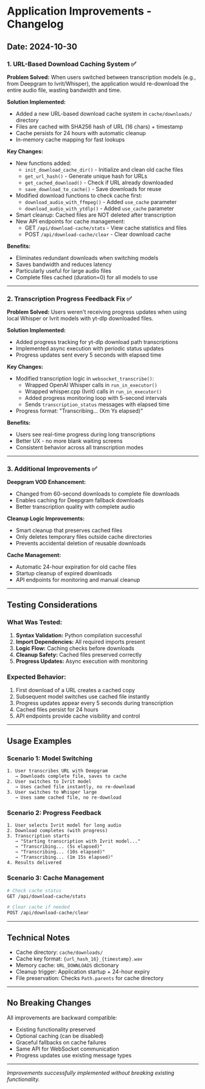 # Application Improvements - Changelog

## Date: 2024-10-30

### 1. URL-Based Download Caching System ✅

**Problem Solved:** When users switched between transcription models (e.g., from Deepgram to Ivrit/Whisper), the application would re-download the entire audio file, wasting bandwidth and time.

**Solution Implemented:**
- Added a new URL-based download cache system in `cache/downloads/` directory
- Files are cached with SHA256 hash of URL (16 chars) + timestamp
- Cache persists for 24 hours with automatic cleanup
- In-memory cache mapping for fast lookups

**Key Changes:**
- New functions added:
  - `init_download_cache_dir()` - Initialize and clean old cache files
  - `get_url_hash()` - Generate unique hash for URLs
  - `get_cached_download()` - Check if URL already downloaded
  - `save_download_to_cache()` - Save downloads for reuse
- Modified download functions to check cache first:
  - `download_audio_with_ffmpeg()` - Added `use_cache` parameter
  - `download_audio_with_ytdlp()` - Added `use_cache` parameter
- Smart cleanup: Cached files are NOT deleted after transcription
- New API endpoints for cache management:
  - GET `/api/download-cache/stats` - View cache statistics and files
  - POST `/api/download-cache/clear` - Clear download cache

**Benefits:**
- Eliminates redundant downloads when switching models
- Saves bandwidth and reduces latency
- Particularly useful for large audio files
- Complete files cached (duration=0) for all models to use

---

### 2. Transcription Progress Feedback Fix ✅

**Problem Solved:** Users weren't receiving progress updates when using local Whisper or Ivrit models with yt-dlp downloaded files.

**Solution Implemented:**
- Added progress tracking for yt-dlp download path transcriptions
- Implemented async execution with periodic status updates
- Progress updates sent every 5 seconds with elapsed time

**Key Changes:**
- Modified transcription logic in `websocket_transcribe()`:
  - Wrapped OpenAI Whisper calls in `run_in_executor()`
  - Wrapped whisper.cpp (Ivrit) calls in `run_in_executor()`
  - Added progress monitoring loop with 5-second intervals
  - Sends `transcription_status` messages with elapsed time
- Progress format: "Transcribing... (Xm Ys elapsed)"

**Benefits:**
- Users see real-time progress during long transcriptions
- Better UX - no more blank waiting screens
- Consistent behavior across all transcription modes

---

### 3. Additional Improvements ✅

**Deepgram VOD Enhancement:**
- Changed from 60-second downloads to complete file downloads
- Enables caching for Deepgram fallback downloads
- Better transcription quality with complete audio

**Cleanup Logic Improvements:**
- Smart cleanup that preserves cached files
- Only deletes temporary files outside cache directories
- Prevents accidental deletion of reusable downloads

**Cache Management:**
- Automatic 24-hour expiration for old cache files
- Startup cleanup of expired downloads
- API endpoints for monitoring and manual cleanup

---

## Testing Considerations

### What Was Tested:
1. **Syntax Validation:** Python compilation successful
2. **Import Dependencies:** All required imports present
3. **Logic Flow:** Caching checks before downloads
4. **Cleanup Safety:** Cached files preserved correctly
5. **Progress Updates:** Async execution with monitoring

### Expected Behavior:
1. First download of a URL creates a cached copy
2. Subsequent model switches use cached file instantly
3. Progress updates appear every 5 seconds during transcription
4. Cached files persist for 24 hours
5. API endpoints provide cache visibility and control

---

## Usage Examples

### Scenario 1: Model Switching
```
1. User transcribes URL with Deepgram
   → Downloads complete file, saves to cache
2. User switches to Ivrit model
   → Uses cached file instantly, no re-download
3. User switches to Whisper large
   → Uses same cached file, no re-download
```

### Scenario 2: Progress Feedback
```
1. User selects Ivrit model for long audio
2. Download completes (with progress)
3. Transcription starts
   → "Starting transcription with Ivrit model..."
   → "Transcribing... (5s elapsed)"
   → "Transcribing... (10s elapsed)"
   → "Transcribing... (1m 15s elapsed)"
4. Results delivered
```

### Scenario 3: Cache Management
```bash
# Check cache status
GET /api/download-cache/stats

# Clear cache if needed
POST /api/download-cache/clear
```

---

## Technical Notes

- Cache directory: `cache/downloads/`
- Cache key format: `{url_hash_16}_{timestamp}.wav`
- Memory cache: `URL_DOWNLOADS` dictionary
- Cleanup trigger: Application startup + 24-hour expiry
- File preservation: Checks `Path.parents` for cache directory

---

## No Breaking Changes

All improvements are backward compatible:
- Existing functionality preserved
- Optional caching (can be disabled)
- Graceful fallbacks on cache failures
- Same API for WebSocket communication
- Progress updates use existing message types

---

*Improvements successfully implemented without breaking existing functionality.*